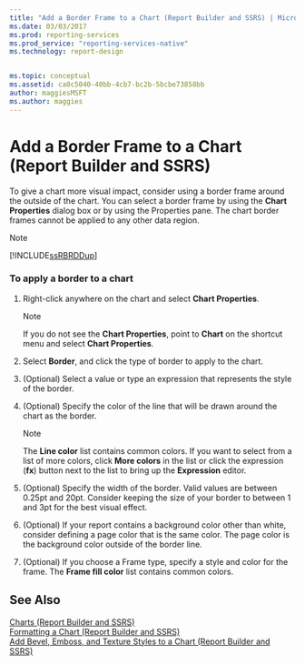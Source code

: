 ```yaml
---
title: "Add a Border Frame to a Chart (Report Builder and SSRS) | Microsoft Docs"
ms.date: 03/03/2017
ms.prod: reporting-services
ms.prod_service: "reporting-services-native"
ms.technology: report-design


ms.topic: conceptual
ms.assetid: ca0c5040-40bb-4cb7-bc2b-5bcbe73858bb
author: maggiesMSFT
ms.author: maggies
---
```

# Add a Border Frame to a Chart (Report Builder and SSRS)
  To give a chart more visual impact, consider using a border frame around the outside of the chart. You can select a border frame by using the **Chart Properties** dialog box or by using the Properties pane. The chart border frames cannot be applied to any other data region.  
  
> [!NOTE]  
>  [!INCLUDE[ssRBRDDup](../../includes/ssrbrddup-md.md)]  
  
### To apply a border to a chart  
  
1.  Right-click anywhere on the chart and select **Chart Properties**.  
  
    > [!NOTE]  
    >  If you do not see the **Chart Properties**, point to **Chart** on the shortcut menu and select **Chart Properties**.  
  
2.  Select **Border**, and click the type of border to apply to the chart.  
  
3.  (Optional) Select a value or type an expression that represents the style of the border.  
  
4.  (Optional) Specify the color of the line that will be drawn around the chart as the border.  
  
    > [!NOTE]  
    >  The **Line color** list contains common colors. If you want to select from a list of more colors, click **More colors** in the list or click the expression (**fx**) button next to the list to bring up the **Expression** editor.  
  
5.  (Optional) Specify the width of the border. Valid values are between 0.25pt and 20pt. Consider keeping the size of your border to between 1 and 3pt for the best visual effect.  
  
6.  (Optional) If your report contains a background color other than white, consider defining a page color that is the same color. The page color is the background color outside of the border line.  
  
7.  (Optional) If you choose a Frame type, specify a style and color for the frame. The **Frame fill color** list contains common colors.  
  
## See Also  
 [Charts &#40;Report Builder and SSRS&#41;](../../reporting-services/report-design/charts-report-builder-and-ssrs.md)   
 [Formatting a Chart &#40;Report Builder and SSRS&#41;](../../reporting-services/report-design/formatting-a-chart-report-builder-and-ssrs.md)   
 [Add Bevel, Emboss, and Texture Styles to a Chart &#40;Report Builder and SSRS&#41;](../../reporting-services/report-design/chart-effects-add-bevel-emboss-or-texture-report-builder.md)  
  
  
